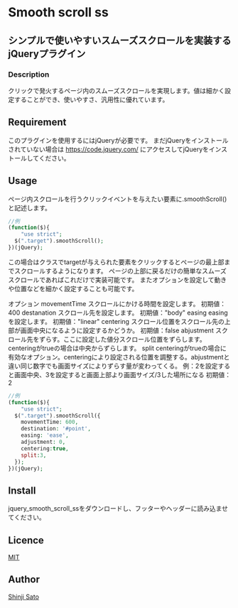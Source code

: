 # Smooth scroll ss


## シンプルで使いやすいスムーズスクロールを実装するjQueryプラグイン


### Description
クリックで発火するページ内のスムーズスクロールを実現します。値は細かく設定することができ、使いやすさ、汎用性に優れています。


## Requirement
このプラグインを使用するにはjQueryが必要です。
まだjQueryをインストールされていない場合は
https://code.jquery.com/
にアクセスしてjQueryをインストールしてください。

## Usage
ページ内スクロールを行うクリックイベントを与えたい要素に.smoothScroll()と記述します。
``` php
//例
(function($){
	"use strict";
  $(".target").smoothScroll();
})(jQuery);
```

この場合はクラスでtargetが与えられた要素をクリックするとページの最上部までスクロールするようになります。
ページの上部に戻るだけの簡単なスムーズスクロールであればこれだけで実装可能です。
またオプションを設定して動きや位置などを細かく設定することも可能です。

オプション
movementTime
 スクロールにかける時間を設定します。
 初期値：400
destanation
 スクロール先を設定します。
 初期値："body"
easing
 easingを設定します。
 初期値："linear"
centering
 スクロール位置をスクロール先の上部が画面中央になるように設定するかどうか。
 初期値：false
abjustment
 スクロール先をずらす。ここに設定した値分スクロール位置をずらします。centeringがtrueの場合は中央からずらします。
split
 centeringがtrueの場合に有効なオプション。centeringにより設定される位置を調整する。abjustmentと違い同じ数字でも画面サイズによりずらす量が変わってくる。
 例：2を設定すると画面中央、3を設定すると画面上部より画面サイズ/3した場所になる
 初期値：2

``` php
//例
(function($){
	"use strict";
  $(".target").smoothScroll({
    movementTime: 600,
    destination: '#point',
    easing: 'ease',
    adjustment: 0,
    centering:true,
    split:3,
  });
})(jQuery);
```

## Install
jquery_smooth_scroll_ssをダウンロードし、フッターやヘッダーに読み込ませてください。





## Licence

[MIT](https://github.com/kunshin0518/jquyery.smooth_scroll_ss/LICENCE)

## Author

[Shinji Sato](https://github.com/kunshin0518)
